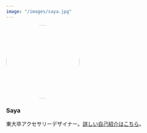 ```yaml
---
image: "/images/saya.jpg"
---
```


<img src="/images/saya.jpg" width="200" height="200" style="border-radius: 50%;"/>

### Saya

東大卒アクセサリーデザイナー。[詳しい自己紹介はこちら](/posts/about-me)。

